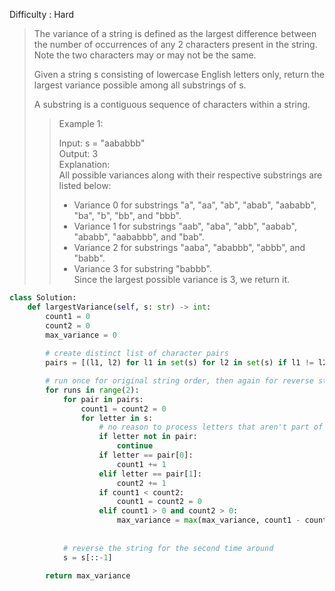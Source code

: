 Difficulty : Hard 


>The variance of a string is defined as the largest difference between the number of occurrences of any 2 characters present in the string. Note the two characters may or may not be the same.
>
>Given a string s consisting of lowercase English letters only, return the largest variance possible among all substrings of s.
>
>A substring is a contiguous sequence of characters within a string.
>
>>Example 1:  
>>
>>Input: s = "aababbb"  
>>Output: 3  
>>Explanation:  
>>All possible variances along with their respective substrings are listed below:  
>>- Variance 0 for substrings "a", "aa", "ab", "abab", "aababb", "ba", "b", "bb", and "bbb".  
>>- Variance 1 for substrings "aab", "aba", "abb", "aabab", "ababb", "aababbb", and "bab".  
>>- Variance 2 for substrings "aaba", "ababbb", "abbb", and "babb".   
>>- Variance 3 for substring "babbb".  
>>Since the largest possible variance is 3, we return it.

```python
class Solution:
    def largestVariance(self, s: str) -> int:
        count1 = 0
        count2 = 0
        max_variance = 0
        
        # create distinct list of character pairs
        pairs = [(l1, l2) for l1 in set(s) for l2 in set(s) if l1 != l2]

        # run once for original string order, then again for reverse string order
        for runs in range(2):
            for pair in pairs:
                count1 = count2 = 0
                for letter in s:
                    # no reason to process letters that aren't part of the current pair
                    if letter not in pair:
                        continue
                    if letter == pair[0]:
                        count1 += 1
                    elif letter == pair[1]:
                        count2 += 1
                    if count1 < count2:
                        count1 = count2 = 0
                    elif count1 > 0 and count2 > 0:
                        max_variance = max(max_variance, count1 - count2)
                
            
            # reverse the string for the second time around
            s = s[::-1]
                
        return max_variance
```
